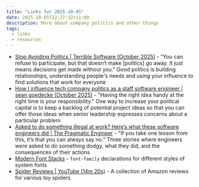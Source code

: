 ```yaml
---
title: "Links for 2025-10-05"
date: 2025-10-05T22:27:32+11:00
description: More about company politics and other things
tags:
  - links
  - resources
---
```


- [Stop Avoiding Politics | Terrible Software (October 2025)](https://terriblesoftware.org/2025/10/01/stop-avoiding-politics/) - "You can refuse to participate, but that doesn’t make [politics] go away. It just means decisions get made without you." Good politics is building relationships, understanding people's needs and using your influence to find solutions that work for everyone
- [How I influence tech company politics as a staff software engineer | sean goedecke (October 2025)](https://www.seangoedecke.com/how-to-influence-politics/) - "Having the right idea handy at the right time is your responsibility." One way to increase your political capital is to keep a backlog of potential project ideas so that you can offer those ideas when senior leadership expresses concerns about a particular problem
- [Asked to do something illegal at work? Here’s what these software engineers did | The Pragmatic Engineer](https://blog.pragmaticengineer.com/asked-to-do-something-illegal-at-work/) - "If you take one lesson from this, it’s that you can always say no." Three stories where engineers were asked to do something dodgy, what they did, and the consequences of their actions
- [Modern Font Stacks](https://modernfontstacks.com/) - `font-family` declarations for different styles of system fonts
- [Spider Reviews | YouTube (14m 20s)](https://www.youtube.com/watch?v=ngC6qE8MkKo) - A collection of Amazon reviews for various toy spiders
